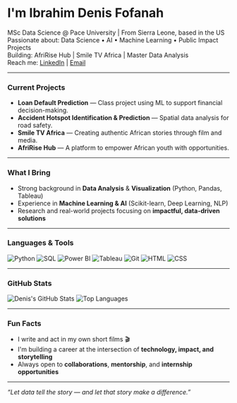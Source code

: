 # I'm Ibrahim Denis Fofanah

MSc Data Science @ Pace University |  From Sierra Leone, based in the US  
Passionate about: Data Science • AI • Machine Learning • Public Impact Projects  
Building: AfriRise Hub | Smile TV Africa | Master Data Analysis  
Reach me: [LinkedIn](https://www.linkedin.com/in/ibrahim-denis-fofanahnah-3a38261ab/) | [Email](mailto:ibrahimdenisfofanah060@gmail.com)

---

### Current Projects
- **Loan Default Prediction** — Class project using ML to support financial decision-making.
- **Accident Hotspot Identification & Prediction** — Spatial data analysis for road safety.
- **Smile TV Africa** — Creating authentic African stories through film and media.
- **AfriRise Hub** — A platform to empower African youth with opportunities.

---

###  What I Bring
- Strong background in **Data Analysis** & **Visualization** (Python, Pandas, Tableau)
- Experience in **Machine Learning & AI** (Scikit-learn, Deep Learning, NLP)
- Research and real-world projects focusing on **impactful, data-driven solutions**

---

### Languages & Tools

![Python](https://img.shields.io/badge/Python-3776AB?style=flat&logo=python&logoColor=white)
![SQL](https://img.shields.io/badge/SQL-4479A1?style=flat&logo=postgresql&logoColor=white)
![Power BI](https://img.shields.io/badge/Power%20BI-F2C811?style=flat&logo=powerbi&logoColor=black)
![Tableau](https://img.shields.io/badge/Tableau-E97627?style=flat&logo=tableau&logoColor=white)
![Git](https://img.shields.io/badge/Git-F05032?style=flat&logo=git&logoColor=white)
![HTML](https://img.shields.io/badge/HTML5-E34F26?style=flat&logo=html5&logoColor=white)
![CSS](https://img.shields.io/badge/CSS3-1572B6?style=flat&logo=css3&logoColor=white)

---

### GitHub Stats
![Denis's GitHub Stats](https://github-readme-stats.vercel.app/api?username=Denis060&show_icons=true&theme=tokyonight)
![Top Languages](https://github-readme-stats.vercel.app/api/top-langs/?username=Denis060&layout=compact&theme=tokyonight)

---

### Fun Facts
- I write and act in my own short films 🎬
- I'm building a career at the intersection of **technology, impact, and storytelling**
- Always open to **collaborations**, **mentorship**, and **internship opportunities**

---

*“Let data tell the story — and let that story make a difference.”*

